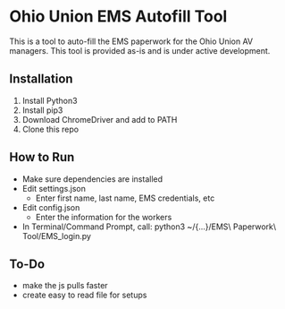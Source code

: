 # Ohio Union EMS Autofill Tool

This is a tool to auto-fill the EMS paperwork for the Ohio Union AV 
managers. This tool is provided as-is and is under active development.

## Installation
1. Install Python3
2. Install pip3
3. Download ChromeDriver and add to PATH
4. Clone this repo

## How to Run
 - Make sure dependencies are installed
 - Edit settings.json
    - Enter first name, last name, EMS credentials, etc
 - Edit config.json
    - Enter the information for the workers 
 - In Terminal/Command Prompt, call: 
    python3 ~/{...}/EMS\ Paperwork\ Tool/EMS_login.py

## To-Do
 - make the js pulls faster
 - create easy to read file for setups